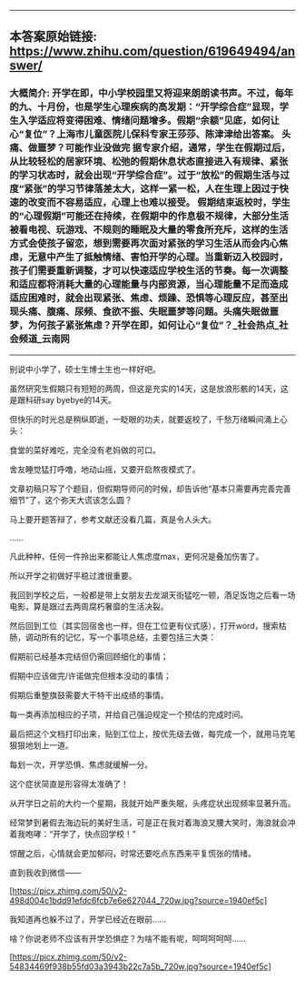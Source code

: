 ----------------------------------------
## 本答案原始链接: https://www.zhihu.com/question/619649494/answer/
### 大概简介: 开学在即，中小学校园里又将迎来朗朗读书声。不过，每年的九、十月份，也是学生心理疾病的高发期：“开学综合症”显现，学生入学适应将变得困难、情绪问题增多。假期“余额”见底，如何让心“复位”？上海市儿童医院儿保科专家王莎莎、陈津津给出答案。 头痛、做噩梦？可能作业没做完 据专家介绍，通常，学生在假期过后，从比较轻松的居家环境、松弛的假期休息状态直接进入有规律、紧张的学习状态时，就会出现“开学综合症”。过于“放松”的假期生活与过度“紧张”的学习节律落差太大，这样一紧一松，人在生理上因过于快速的改变而不容易适应，心理上也难以接受。 假期结束返校时，学生的“心理假期”可能还在持续，在假期中的作息极不规律，大部分生活被看电视、玩游戏、不规则的睡眠及大量的零食所充斥，这样的生活方式会使孩子留恋，想到需要再次面对紧张的学习生活从而会内心焦虑，无意中产生了抵触情绪、害怕开学的心理。当重新迈入校园时，孩子们需要重新调整，才可以快速适应学校生活的节奏。每一次调整和适应都将消耗大量的心理能量与内部资源，当心理能量不足而造成适应困难时，就会出现紧张、焦虑、烦躁、恐惧等心理反应，甚至出现头痛、腹痛、尿频、食欲不振、失眠噩梦等问题。头痛失眠做噩梦，为何孩子紧张焦虑？开学在即，如何让心“复位”？_社会热点_社会频道_云南网
----------------------------------------
别说中小学了，硕士生博士生也一样好吧。

虽然研究生假期只有短短的两周，但这是充实的14天，这是放浪形骸的14天，这是跟科研say byebye的14天。

但快乐的时光总是稍纵即逝，一眨眼的功夫，就要返校了，千愁万绪瞬间涌上心头：

食堂的菜好难吃，完全没有老妈做的可口。

舍友睡觉猛打呼噜，地动山摇，又要开启熬夜模式了。

文章初稿只写了个题目，但假期导师问的时候，却告诉他“基本只需要再完善完善细节”了，这个弥天大谎该怎么圆？

马上要开题答辩了，参考文献还没看几篇，真是令人头大。

……

凡此种种，任何一件拎出来都能让人焦虑度max，更何况是叠加伤害了。

所以开学之初做好平稳过渡很重要。

我回到学校之后，一般都是带上女朋友去龙湖天街猛吃一顿，酒足饭饱之后看一场电影，算是跟过去两周腐朽奢靡的生活决裂。

然后回到工位（其实回宿舍也一样，但在工位更有仪式感），打开word，搜索枯肠，调动所有的记忆，写一个事项总结，主要包括三大类：

假期前已经基本完结但仍需回顾细化的事情；

假期中应该做完/许诺做完但根本没动的事情；

假期后重整旗鼓需要大干特干出成绩的事情。

每一类再添加相应的子项，并给自己强迫规定一个预估的完成时间。

最后把这个文档打印出来，贴到工位上，按优先级去做，每完成一个，就用马克笔狠狠地划上一道。

每划一次，开学恐惧、焦虑就缓解一分。

这个症状简直是形容得太准确了！

从开学日之前的大约一个星期，我就开始严重失眠，头疼症状出现频率显著升高。

经常梦到暑假去海边玩的美好生活，可是正在我对着海浪叉腰大笑时，海浪就会冲着我咆哮：“开学了，快点回学校！”

惊醒之后，心情就会更加郁闷，时常还要吃点东西来平复慌张的情绪。

直到我收到微信——

[https://picx.zhimg.com/50/v2-498d004c1bdd91efdc6fcb7e6e627044_720w.jpg?source=1940ef5c]

我知道再也躲不过了，开学已经近在眼前……

啥？你说老师不应该有开学恐惧症？为啥不能有呢，呵呵呵呵呵……

[https://picx.zhimg.com/50/v2-54834469f938b55fd03a3943b22c7a5b_720w.jpg?source=1940ef5c]

